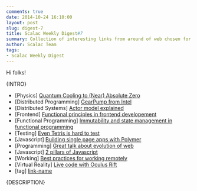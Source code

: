 ```yaml
---
comments: true
date: 2014-10-24 16:10:00
layout: post
slug: digest-7
title: Scalac Weekly Digest#7
summary: Collection of interesting links from around of web chosen for you by Scalac team
author: Scalac Team
tags:
- Scalac Weekly Digest
---
```


Hi folks! 

{INTRO}

* \[Physics\] [Quantum Cooling to (Near) Absolute Zero](https://www.youtube.com/watch?v=7jT5rbE69ho) 
* \[Distributed Programming\] [GearPump from Intel](https://github.com/intel-hadoop/gearpump)
* \[Distributed Systems\] [Actor model explained](http://channel9.msdn.com/Shows/Going+Deep/Hewitt-Meijer-and-Szyperski-The-Actor-Model-everything-you-wanted-to-know-but-were-afraid-to-ask)
* \[Frontend\] [Functional principles in frontend developement](http://www.infoq.com/presentations/om-clojurescript-facebook-react)
* \[Functional Programming\] [Immutability and state management in functional programming](http://clojure.org/state)
* \[Testing\] [Even Tetris is hard to test](http://blog.jwhitham.org/2014/10/its-hard-to-test-software-even-simple.html)
* \[Javascript\] [Building single page apps with Polymer](https://www.polymer-project.org/articles/spa.html)
* \[Programming\] [Great talk about evolution of web](https://www.youtube.com/watch?v=FZYrlKbkLe8)
* \[Javascript\] [2 pillars of Javascript](https://medium.com/javascript-scene/the-two-pillars-of-javascript-ee6f3281e7f3)
* \[Working\] [Best practices for working remotely](http://www.drdobbs.com/tools/7-best-practices-for-being-a-successful/240169183)
* \[Virtual Reality\] [Live code with Oculus Rift](https://www.youtube.com/watch?v=db-7J5OaSag)
* \[tag\] [link-name](link)

{DESCRIPTION}



